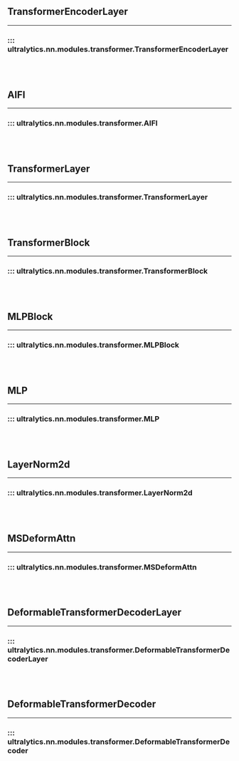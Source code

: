 ## TransformerEncoderLayer
---
### ::: ultralytics.nn.modules.transformer.TransformerEncoderLayer
<br><br>

## AIFI
---
### ::: ultralytics.nn.modules.transformer.AIFI
<br><br>

## TransformerLayer
---
### ::: ultralytics.nn.modules.transformer.TransformerLayer
<br><br>

## TransformerBlock
---
### ::: ultralytics.nn.modules.transformer.TransformerBlock
<br><br>

## MLPBlock
---
### ::: ultralytics.nn.modules.transformer.MLPBlock
<br><br>

## MLP
---
### ::: ultralytics.nn.modules.transformer.MLP
<br><br>

## LayerNorm2d
---
### ::: ultralytics.nn.modules.transformer.LayerNorm2d
<br><br>

## MSDeformAttn
---
### ::: ultralytics.nn.modules.transformer.MSDeformAttn
<br><br>

## DeformableTransformerDecoderLayer
---
### ::: ultralytics.nn.modules.transformer.DeformableTransformerDecoderLayer
<br><br>

## DeformableTransformerDecoder
---
### ::: ultralytics.nn.modules.transformer.DeformableTransformerDecoder
<br><br>
